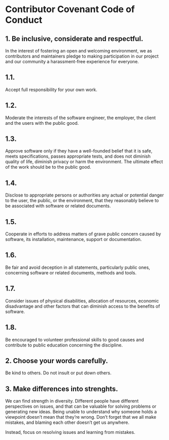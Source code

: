 # Contributor Covenant Code of Conduct

## 1. Be inclusive, considerate and respectful.
In the interest of fostering an open and welcoming environment, we as
contributors and maintainers pledge to making participation in our project and
our community a harassment-free experience for everyone.

## 1.1. 
Accept full responsibility for your own work.

## 1.2. 
Moderate the interests of the software engineer, the employer, the client and the users with the public good.

## 1.3. 
Approve software only if they have a well-founded belief that it is safe, meets specifications, passes appropriate tests, and does not diminish quality of life, diminish privacy or harm the environment. The ultimate effect of the work should be to the public good.

## 1.4. 
Disclose to appropriate persons or authorities any actual or potential danger to the user, the public, or the environment, that they reasonably believe to be associated with software or related documents.

## 1.5. 
Cooperate in efforts to address matters of grave public concern caused by software, its installation, maintenance, support or documentation.

## 1.6. 
Be fair and avoid deception in all statements, particularly public ones, concerning software or related documents, methods and tools.

## 1.7. 
Consider issues of physical disabilities, allocation of resources, economic disadvantage and other factors that can diminish access to the benefits of software.

## 1.8. 
Be encouraged to volunteer professional skills to good causes and contribute to public education concerning the discipline.

## 2. Choose your words carefully.
Be kind to others. Do not insult or put down others.

## 3. Make differences into strenghts.
We can find strength in diversity. Different people have different perspectives on issues, and that can be valuable for solving problems or generating new ideas. Being unable to understand why someone holds a viewpoint doesn’t mean that they’re wrong. Don’t forget that we all make mistakes, and blaming each other doesn’t get us anywhere.



Instead, focus on resolving issues and learning from mistakes.
